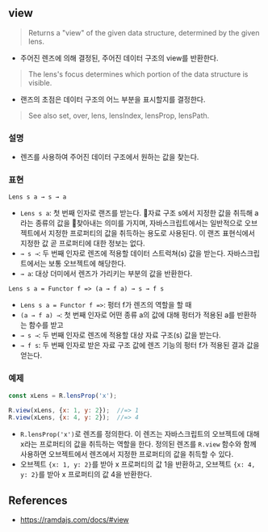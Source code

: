 ## view
> Returns a "view" of the given data structure, determined by the given lens.
- 주어진 렌즈에 의해 결정된, 주어진 데이터 구조의 view를 반환한다.
> The lens's focus determines which portion of the data structure is visible.
- 랜즈의 초점은 데이터 구조의 어느 부분을 표시할지를 결정한다.
> See also set, over, lens, lensIndex, lensProp, lensPath.

### 설명
- 렌즈를 사용하여 주어진 데이터 구조에서 원하는 값을 찾는다.

### 표현
```
Lens s a → s → a
```
- `Lens s a`: 첫 번째 인자로 랜즈를 받는다. 자료 구조 s에서 지정한 값을 취득해 a라는 종류의 값을 찾아내는 의미를 가지며, 자바스크립트에서는 일반적으로 오브젝트에서 지정한 프로퍼티의 값을 취득하는 용도로 사용된다. 이 랜즈 표현식에서 지정한 값 곧 프로퍼티에 대한 정보는 없다.
- `→ s →`: 두 번째 인자로 렌즈에 적용할 데이터 스트럭쳐(s) 값을 받는다. 자바스크립트에서는 보통 오브젝트에 해당한다.
- `→ a`: 대상 더미에서 렌즈가 가리키는 부분의 값을 반환한다.

```
Lens s a = Functor f => (a → f a) → s → f s
```
- `Lens s a = Functor f =>`: 펑터 f가 렌즈의 역할을 할 때
- `(a → f a) →`: 첫 번째 인자로 어떤 종류 a의 값에 대해 펑터가 적용된 a를 반환하는 함수를 받고
- `→ s →`: 두 번째 인자로 렌즈에 적용할 대상 자료 구조(s) 값을 받는다.
- `→ f s`: 두 번째 인자로 받은 자료 구조 값에 렌즈 기능의 펑터 f가 적용된 결과 값을 얻는다.

### 예제
```js
const xLens = R.lensProp('x');

R.view(xLens, {x: 1, y: 2});  //=> 1
R.view(xLens, {x: 4, y: 2});  //=> 4
```
- `R.lensProp('x')`로 렌즈를 정의한다. 이 렌즈는 자바스크립트의 오브젝트에 대해 x라는 프로퍼티의 값을 취득하는 역할을 한다. 정의된 렌즈를 `R.view` 함수와 함께 사용하면 오브젝트에서 렌즈에서 지정한 프로퍼티의 값을 취득할 수 있다.
- 오브젝트 `{x: 1, y: 2}`를 받아 x 프로퍼티의 값 1을 반환하고, 오브젝트 `{x: 4, y: 2}`를 받아 x 프로퍼티의 값 4을 반환한다.

## References
- https://ramdajs.com/docs/#view
